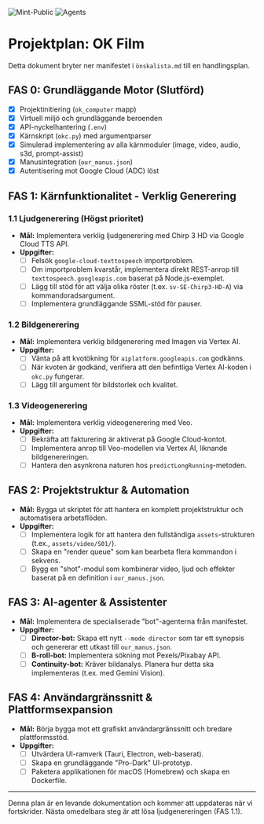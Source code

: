 ![Mint-Public](https://img.shields.io/badge/repo-public-mint?style=flat-square&amp;logo=github)
![Agents](https://img.shields.io/github/issues/finasteos/ok-film?color=00ff22&amp;label=open%20tasks)

# Projektplan: OK Film

Detta dokument bryter ner manifestet i `önskalista.md` till en handlingsplan.

## FAS 0: Grundläggande Motor (Slutförd)
- [x] Projektinitiering (`ok_computer` mapp)
- [x] Virtuell miljö och grundläggande beroenden
- [x] API-nyckelhantering (`.env`)
- [x] Kärnskript (`okc.py`) med argumentparser
- [x] Simulerad implementering av alla kärnmoduler (image, video, audio, s3d, prompt-assist)
- [x] Manusintegration (`our_manus.json`)
- [x] Autentisering mot Google Cloud (ADC) löst

## FAS 1: Kärnfunktionalitet - Verklig Generering

### 1.1 Ljudgenerering (Högst prioritet)
- **Mål:** Implementera verklig ljudgenerering med Chirp 3 HD via Google Cloud TTS API.
- **Uppgifter:**
    - [ ] Felsök `google-cloud-texttospeech` importproblem.
    - [ ] Om importproblem kvarstår, implementera direkt REST-anrop till `texttospeech.googleapis.com` baserat på Node.js-exemplet.
    - [ ] Lägg till stöd för att välja olika röster (t.ex. `sv-SE-Chirp3-HD-A`) via kommandoradsargument.
    - [ ] Implementera grundläggande SSML-stöd för pauser.

### 1.2 Bildgenerering
- **Mål:** Implementera verklig bildgenerering med Imagen via Vertex AI.
- **Uppgifter:**
    - [ ] Vänta på att kvotökning för `aiplatform.googleapis.com` godkänns.
    - [ ] När kvoten är godkänd, verifiera att den befintliga Vertex AI-koden i `okc.py` fungerar.
    - [ ] Lägg till argument för bildstorlek och kvalitet.

### 1.3 Videogenerering
- **Mål:** Implementera verklig videogenerering med Veo.
- **Uppgifter:**
    - [ ] Bekräfta att fakturering är aktiverat på Google Cloud-kontot.
    - [ ] Implementera anrop till Veo-modellen via Vertex AI, liknande bildgenereringen.
    - [ ] Hantera den asynkrona naturen hos `predictLongRunning`-metoden.

## FAS 2: Projektstruktur & Automation

- **Mål:** Bygga ut skriptet för att hantera en komplett projektstruktur och automatisera arbetsflöden.
- **Uppgifter:**
    - [ ] Implementera logik för att hantera den fullständiga `assets`-strukturen (t.ex., `assets/video/S01/`).
    - [ ] Skapa en "render queue" som kan bearbeta flera kommandon i sekvens.
    - [ ] Bygg en "shot"-modul som kombinerar video, ljud och effekter baserat på en definition i `our_manus.json`.

## FAS 3: AI-agenter & Assistenter

- **Mål:** Implementera de specialiserade "bot"-agenterna från manifestet.
- **Uppgifter:**
    - [ ] **Director-bot:** Skapa ett nytt `--mode director` som tar ett synopsis och genererar ett utkast till `our_manus.json`.
    - [ ] **B-roll-bot:** Implementera sökning mot Pexels/Pixabay API.
    - [ ] **Continuity-bot:** Kräver bildanalys. Planera hur detta ska implementeras (t.ex. med Gemini Vision).

## FAS 4: Användargränssnitt & Plattformsexpansion

- **Mål:** Börja bygga mot ett grafiskt användargränssnitt och bredare plattformsstöd.
- **Uppgifter:**
    - [ ] Utvärdera UI-ramverk (Tauri, Electron, web-baserat).
    - [ ] Skapa en grundläggande "Pro-Dark" UI-prototyp.
    - [ ] Paketera applikationen för macOS (Homebrew) och skapa en Dockerfile.

---

Denna plan är en levande dokumentation och kommer att uppdateras när vi fortskrider. Nästa omedelbara steg är att lösa ljudgenereringen (FAS 1.1).